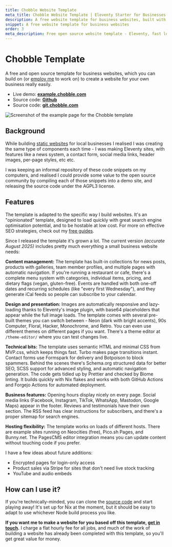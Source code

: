 ```yaml
---
title: Chobble Website Template
meta_title: Chobble Website Template | Eleventy Starter for Businesses | Prestwich, Manchester
description: A free website template for business websites, built with Eleventy, Nix, Formspring and more
snippet: A free website template for business websites
order: 3
meta_description: Free open source website template - Eleventy, fast loading, SEO ready - clone it yourself or hire me to build on it - Manchester web developer
---
```


# Chobble Template

A free and open source template for business websites, which you can build on (or [employ me](/contact/) to work on) to create a website for your own business really easily.

- Live demo: **[example.chobble.com](https://example.chobble.com)**
- Source code: **[Github](https://github.com/chobble-mirror/chobble-template/)**
- Source code: **[git.chobble.com](https://git.chobble.com/chobble/chobble-template/)**

![Screenshot of the example page for the Chobble template](/assets/examples/template.png)

## Background

While building [static websites](/services/static-websites/) for local businesses I realised I was creating the same type of components each time - I was making Eleventy sites, with features like a news system, a contact form, social media links, header images, per-page styles, etc etc.

I was keeping an informal repository of these code snippets on my computers, and realised I could provide some value to the open source community by compiling each of those snippets into a demo site, and releasing the source code under the AGPL3 license.

## Features

The template is adapted to the specific way I build websites. It's an "opinionated" template, designed to load quickly with great search engine optimisation potential, and to be hostable at low cost. For more on effective SEO strategies, check out my [free guides](/guides/).

Since I released the template it's grown a lot. The current version _(accurate August 2025)_ includes pretty much everything a small business website needs:

**Content management:** The template has built-in collections for news posts, products with galleries, team member profiles, and multiple pages with automatic navigation. If you're running a restaurant or cafe, there's a complete menu system with categories, individual items, pricing, and dietary flags (vegan, gluten-free). Events are handled with both one-off dates and recurring schedules (like "every first Wednesday"), and they generate iCal feeds so people can subscribe to your calendar.

**Design and presentation:** Images are automatically responsive and lazy-loading thanks to Eleventy's image plugin, with base64 placeholders that appear while the full image loads. The template comes with several pre-built themes you can switch between - Neon (dark with bright accents), 90s Computer, Floral, Hacker, Monochrome, and Retro. You can even use different themes on different pages if you want. There's a theme editor at `/theme-editor/` where you can test changes live.

**Technical bits:** The template uses semantic HTML and minimal CSS from MVP.css, which keeps things fast. Turbo makes page transitions instant. Contact forms use Formspark for delivery and Botpoison to block spammers. Behind the scenes there's Schema.org structured data for better SEO, SCSS support for advanced styling, and automatic navigation generation. The code gets tidied up by Prettier and checked by Biome linting. It builds quickly with Nix flakes and works with both GitHub Actions and Forgejo Actions for automated deployment.

**Business features:** Opening hours display nicely on every page. Social media links (Facebook, Instagram, TikTok, WhatsApp, Mastodon, Google Maps) appear in the footer. Reviews and testimonials have their own section. The RSS feed has clear instructions for subscribers, and there's a proper sitemap for search engines.

**Hosting flexibility:** The template works on loads of different hosts. There are example sites running on Neocities (free), Pico.sh Pages, and Bunny.net. The PagesCMS editor integration means you can update content without touching code if you prefer.

I have a few ideas about future additions:

- Encrypted pages for login-only access
- Product sales via Stripe for sites that don't need live stock tracking
- YouTube and audio embeds

## How can I use it?

If you're technically-minded, you can clone the [source code](https://github.com/chobbledotcom/chobble-template/) and start playing away! It's set up for Nix at the moment, but it should be easy to adapt to use whichever Node build process you like.

**If you want me to make a website for you based off this template, [get in touch](/contact/).** I charge a flat hourly fee for all jobs, and much of the work of building a website has already been completed with this template, so you'll get great value for money.
